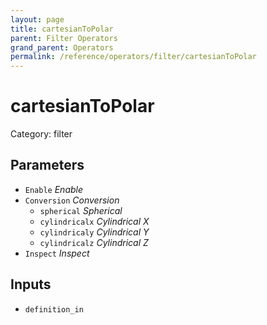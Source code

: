 ```yaml
---
layout: page
title: cartesianToPolar
parent: Filter Operators
grand_parent: Operators
permalink: /reference/operators/filter/cartesianToPolar
---
```


# cartesianToPolar

Category: filter



## Parameters

* `Enable` *Enable*
* `Conversion` *Conversion*
  * `spherical` *Spherical*
  * `cylindricalx` *Cylindrical X*
  * `cylindricaly` *Cylindrical Y*
  * `cylindricalz` *Cylindrical Z*
* `Inspect` *Inspect*

## Inputs

* `definition_in`